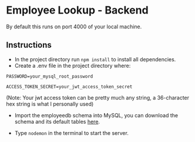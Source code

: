 # Employee Lookup - Backend

By default this runs on port 4000 of your local machine.

## Instructions

- In the project directory run <code>npm install</code> to install all dependencies.
- Create a .env file in the project directory where:

```
PASSWORD=your_mysql_root_password
```
```
ACCESS_TOKEN_SECRET=your_jwt_access_token_secret
```

(Note: Your jwt access token can be pretty much any string, a 36-character hex string is what I personally used)

- Import the employeedb schema into MySQL, you can download the schema and its default tables [here](https://drive.google.com/file/d/1gsc1WNAYg3yHRKMwL5JCuLcYHeHFry51/view?usp=sharing).

- Type <code>nodemon</code> in the terminal to start the server.
